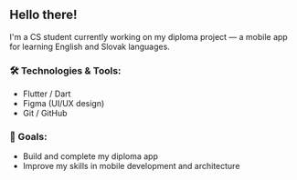 ## Hello there! 

I'm a CS student currently working on my diploma project — a mobile app for learning English and Slovak languages.

### 🛠️ Technologies & Tools:
- Flutter / Dart
- Figma (UI/UX design)
- Git / GitHub

### 🎯 Goals:
- Build and complete my diploma app
- Improve my skills in mobile development and architecture 

